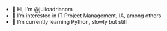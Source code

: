 - 👋 Hi, I’m @julioadrianom
- 👀 I’m interested in IT Project Management, IA, among others
- 🌱 I’m currently learning Python, slowly but still


<!---
julioadrianom/julioadrianom is a ✨ special ✨ repository because its `README.md` (this file) appears on your GitHub profile.
You can click the Preview link to take a look at your changes.
--->
